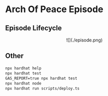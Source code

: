 # Arch Of Peace Episode

## Episode Lifecycle

<p align="center">
    ![](./episode.png)
</p>

## Other
```shell
npx hardhat help
npx hardhat test
GAS_REPORT=true npx hardhat test
npx hardhat node
npx hardhat run scripts/deploy.ts
```
